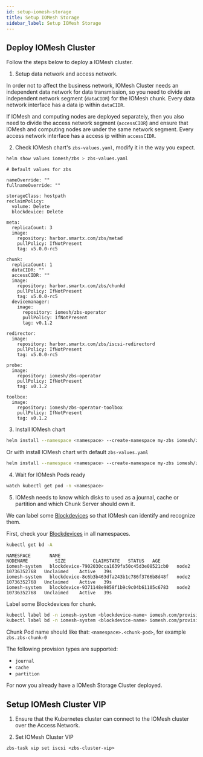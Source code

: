 ```yaml
---
id: setup-iomesh-storage
title: Setup IOMesh Storage
sidebar_label: Setup IOMesh Storage
---
```


## Deploy IOMesh Cluster

Follow the steps below to deploy a IOMesh cluster.

1. Setup data network and access network.

In order not to affect the business network, IOMesh Cluster needs an independent data network for data transmission, so you need to divide an independent network segment (`dataCIDR`) for the IOMesh chunk. Every data network interface has a data ip within `dataCIDR`.

If IOMesh and computing nodes are deployed separately, then you also need to divide the access network segment (`accessCIDR`) and ensure that IOMesh and computing nodes are under the same network segment.
Every access network interface has a access ip within `accessCIDR`.

2. Check IOMesh chart's `zbs-values.yaml`, modify it in the way you expect.

```bash
helm show values iomesh/zbs > zbs-values.yaml
```

```output
# Default values for zbs

nameOverride: ""
fullnameOverride: ""

storageClass: hostpath
reclaimPolicy:
  volume: Delete
  blockdevice: Delete

meta:
  replicaCount: 3
  image:
    repository: harbor.smartx.com/zbs/metad
    pullPolicy: IfNotPresent
    tag: v5.0.0-rc5

chunk:
  replicaCount: 1
  dataCIDR: ""
  accessCIDR: ""
  image:
    repository: harbor.smartx.com/zbs/chunkd
    pullPolicy: IfNotPresent
    tag: v5.0.0-rc5
  devicemanager:
    image:
      repository: iomesh/zbs-operator
      pullPolicy: IfNotPresent
      tag: v0.1.2

redirector:
  image:
    repository: harbor.smartx.com/zbs/iscsi-redirectord
    pullPolicy: IfNotPresent
    tag: v5.0.0-rc5

probe:
  image:
    repository: iomesh/zbs-operator
    pullPolicy: IfNotPresent
    tag: v0.1.2

toolbox:
  image:
    repository: iomesh/zbs-operator-toolbox
    pullPolicy: IfNotPresent
    tag: v0.1.2
```

3. Install IOMesh chart

```bash
helm install --namespace <namespace> --create-namespace my-zbs iomesh/zbs -f zbs-values.yaml
```

Or with install IOMesh chart with default `zbs-values.yaml`

```bash
helm install --namespace <namespace> --create-namespace my-zbs iomesh/zbs
```

4. Wait for IOMesh Pods ready

```bash
watch kubectl get pod -n <namespace>
```

5. IOMesh needs to know which disks to used as a journal, cache or partition and which Chunk Server should own it.

We can label some [Blockdevices][0] so that IOMesh can identify and recognize them.

First, check your [Blockdevices][0] in all namespaces.

```bash
kubectl get bd -A
```

```output
NAMESPACE       NAME                                           NODENAME          SIZE          CLAIMSTATE   STATUS   AGE
iomesh-system   blockdevice-7902030cca1639fa50c45d3e08521cb0   node2   10736352768   Unclaimed    Active   39s
iomesh-system   blockdevice-8c6b3b463dfa243b1c786f3766b8d48f   node2   10736352768   Unclaimed    Active   39s
iomesh-system   blockdevice-9371148e9858f1b9c9c04b61105c6783   node2   10736352768   Unclaimed    Active   39s
```

Label some Blockdevices for chunk.

```bash
kubectl label bd -n iomesh-system <blockdevice-name> iomesh.com/provision-for=<chunk-pod-name>
kubectl label bd -n iomesh-system <blockdevice-name> iomesh.com/provision-type=<provision-type>
```

Chunk Pod name should like that: `<namespace>.<chunk-pod>`, for example `zbs.zbs-chunk-0`

The following provision types are supported:

- `journal`
- `cache`
- `partition`

[0]: https://docs.openebs.io/docs/next/ndm.html	"OpenEBS NDM"

For now you already have a IOMesh Storage Cluster deployed.

## Setup IOMesh Cluster VIP

1. Ensure that the Kubernetes cluster can connect to the IOMesh cluster over the Access Network.

2. Set IOMesh Cluster VIP

```shell
zbs-task vip set iscsi <zbs-cluster-vip>
```

